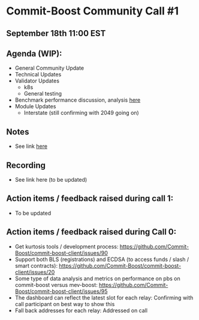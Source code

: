 # Commit-Boost Community Call #1
## September 18th 11:00 EST
## Agenda (WIP):
- General Community Update
- Technical Updates
- Validator Updates 
  - k8s
  - General testing 
- Benchmark performance discussion, analysis [here](https://github.com/Commit-Boost/commit-boost-client/tree/main/benches/pbs)
- Module Updates
  - Interstate (still confirming with 2049 going on)  

## Notes
- See link [here](https://docs.google.com/document/d/1-UpILcKmwXWiBz7E3MO9H8raK9Cq0KWddkMjT8RltJo/edit#heading=h.2whbk0my4lq5)

## Recording
- See link here (to be updated)

## Action items / feedback raised during call 1:
- To be updated

## Action items / feedback raised during Call 0:
- Get kurtosis tools / development process: https://github.com/Commit-Boost/commit-boost-client/issues/90
- Support both BLS (registrations) and ECDSA (to access funds / slash / smart contracts): https://github.com/Commit-Boost/commit-boost-client/issues/20
- Some type of data analysis and metrics on performance on pbs on commit-boost versus mev-boost: https://github.com/Commit-Boost/commit-boost-client/issues/95
- The dashboard can reflect the latest slot for each relay: Confirming with call participant on best way to show this
- Fall back addresses for each relay: Addressed on call
